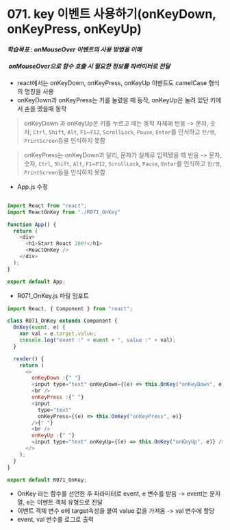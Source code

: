 # 071. key 이벤트 사용하기(onKeyDown, onKeyPress, onKeyUp)

#### **_학습목표 : onMouseOver 이벤트의 사용 방법을 이해_**

####  **_onMouseOver으로 함수 호출 시 필요한 정보를 파라미터로 전달_** 

-   react에서는 onKeyDown, onKeyPress, onKeyUp 이벤트도 camelCase 형식의 명칭을 사용
-   onKeyDown과 onKeyPress는 키를 눌렀을 때 동작, onKeyUp은 눌려 있던 키에서 손을 뗐을때 동작

> onKeyDown 과 onKeyUp은 키를 누르고 떼는 동작 자체에 반응 -> 문자, 숫자, `Ctrl`, `Shift`, `Alt`, `F1`~`F12`, `ScrollLock`, `Pause`, `Enter`를 인식하고 `한/영`, `PrintScreen`등을 인식하지 못함

> onKeyPress는 onKeyDown과 달리, 문자가 실제로 입력됐을 때 반응 -> 문자, 숫자, `Ctrl`, `Shift`, `Alt`, `F1`~`F12`, `ScrollLock`, `Pause`, `Enter`를 인식하고 `한/영`, `PrintScreen`등을 인식하지 못함


-   App.js 수정

```js

import React from "react";
import ReactOnKey from "./R071_OnKey"

function App() {
  return (
    <div>
      <h1>Start React 200!</h1>
      <ReactOnKey />
    </div>
  );
}

export default App;


```

  
  
  

-   R071_OnKey.js 파일 임포트  
      
      
      
    

```js
import React, { Component } from "react";

class R071_OnKey extends Component {
  OnKey(event, e) {
    var val = e.target.value;
    console.log("event :" + event + ", value :" + val);
  }

  render() {
    return (
      <>
        onKeyDown :{" "}
        <input type="text" onKeyDown={(e) => this.OnKey("onKeyDown", e)} />{" "}
        <br />
        onKeyPress :{" "}
        <input
          type="text"
          onKeyPress={(e) => this.OnKey("onKeyPress", e)}
        />{" "}
        <br />
        onKeyUp :{" "}
        <input type="text" onKeyUp={(e) => this.OnKey("onKeyUp", e)} /> <br />
      </>
    );
  }
}

export default R071_OnKey;


```

  
  

-   OnKey 라는 함수를 선언한 후 파라미터로 event, e 변수를 받음 -> event는 문자열, e는 이벤트 객체 유형으로 전달
-   이벤트 객체 변수 e에 target속성을 붙여 value 값을 가져옴 -> val 변수에 할당
-   event, val 변수를 로그로 출력
